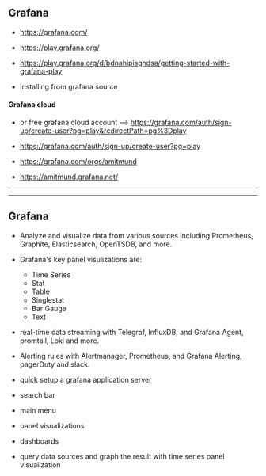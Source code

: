 ## Grafana

- https://grafana.com/

- https://play.grafana.org/

- https://play.grafana.org/d/bdnahipisghdsa/getting-started-with-grafana-play

- installing from grafana source 


#### Grafana cloud

- or free grafana cloud account --> https://grafana.com/auth/sign-up/create-user?pg=play&redirectPath=pg%3Dplay

- https://grafana.com/auth/sign-up/create-user?pg=play

- https://grafana.com/orgs/amitmund

- https://amitmund.grafana.net/



---
---

## Grafana


- Analyze and visualize data from various sources including Prometheus, Graphite, Elasticsearch, OpenTSDB, and more.
- Grafana's key panel visulizations are:
    - Time Series
    - Stat
    - Table
    - Singlestat
    - Bar Gauge
    - Text
- real-time data streaming with Telegraf, InfluxDB, and Grafana Agent, promtail, Loki and more.
- Alerting rules with Alertmanager, Prometheus, and Grafana Alerting, pagerDuty and slack.

- quick setup a grafana application server
- search bar
- main menu
- panel visualizations
- dashboards
- query data sources and graph the result with time series panel visualization




